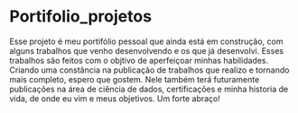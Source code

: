 # Portifolio_projetos
Esse projeto é meu portifólio pessoal que ainda está em construção, com alguns trabalhos que venho desenvolvendo e os que já desenvolvi. Esses trabalhos são feitos com o objtivo de aperfeiçoar minhas habilidades. Criando uma constância na publicação de trabalhos que realizo e tornando mais completo, espero que gostem. Nele também terá futuramente publicações na área de ciência de dados, certificações e minha historia de vida, de onde eu vim e meus objetivos. Um forte abraço!
